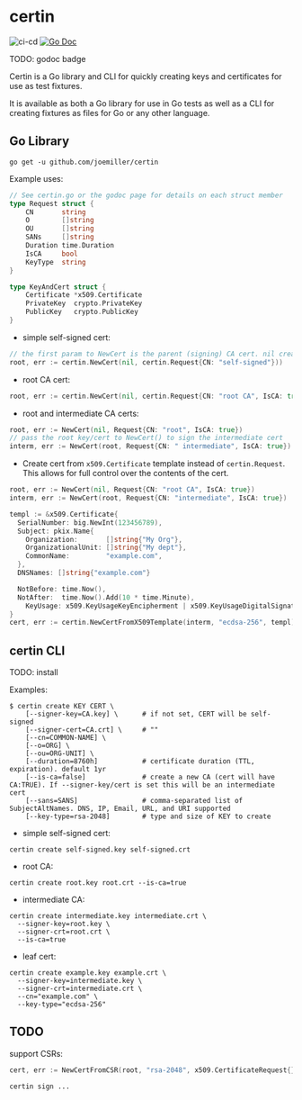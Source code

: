 certin
=======

![ci-cd](https://github.com/joemiller/certin/workflows/main/badge.svg)
[![Go Doc](https://img.shields.io/badge/godoc-reference-blue.svg?style=plastic)](http://godoc.org/github.com/joemiller/certin)

TODO: godoc badge

Certin is a Go library and CLI for quickly creating keys and certificates for use
as test fixtures.

It is available as both a Go library for use in Go tests as well as a CLI for
creating fixtures as files for Go or any other language.

Go Library
----------

```
go get -u github.com/joemiller/certin
```

Example uses:

```go
// See certin.go or the godoc page for details on each struct member
type Request struct {
	CN       string
	O        []string
	OU       []string
	SANs     []string
	Duration time.Duration
	IsCA     bool
	KeyType  string
}

type KeyAndCert struct {
	Certificate *x509.Certificate
	PrivateKey  crypto.PrivateKey
	PublicKey   crypto.PublicKey
}
```

* simple self-signed cert:

```go
// the first param to NewCert is the parent (signing) CA cert. nil creates a self-signed cert
root, err := certin.NewCert(nil, certin.Request{CN: "self-signed"}))
```

* root CA cert:

```go
root, err := certin.NewCert(nil, certin.Request{CN: "root CA", IsCA: true}))
```

* root and intermediate CA certs:

```go
root, err := NewCert(nil, Request{CN: "root", IsCA: true})
// pass the root key/cert to NewCert() to sign the intermediate cert
interm, err := NewCert(root, Request{CN: " intermediate", IsCA: true})
```

* Create cert from `x509.Certificate` template instead of `certin.Request`. This allows for full
  control over the contents of the cert.

```go
root, err := NewCert(nil, Request{CN: "root CA", IsCA: true})
interm, err := NewCert(root, Request{CN: "intermediate", IsCA: true})

templ := &x509.Certificate{
  SerialNumber: big.NewInt(123456789),
  Subject: pkix.Name{
    Organization:       []string{"My Org"},
    OrganizationalUnit: []string{"My dept"},
    CommonName:         "example.com",
  },
  DNSNames: []string{"example.com"}

  NotBefore: time.Now(),
  NotAfter:  time.Now().Add(10 * time.Minute),
	KeyUsage: x509.KeyUsageKeyEncipherment | x509.KeyUsageDigitalSignature
}
cert, err := certin.NewCertFromX509Template(interm, "ecdsa-256", templ)
```

certin CLI
----------

TODO: install

Examples:

```console
$ certin create KEY CERT \
    [--signer-key=CA.key] \      # if not set, CERT will be self-signed
    [--signer-cert=CA.crt] \     # ""
    [--cn=COMMON-NAME] \
    [--o=ORG] \
    [--ou=ORG-UNIT] \
    [--duration=8760h]           # certificate duration (TTL, expiration). default 1yr
    [--is-ca=false]              # create a new CA (cert will have CA:TRUE). If --signer-key/cert is set this will be an intermediate cert
    [--sans=SANS]                # comma-separated list of SubjectAltNames. DNS, IP, Email, URL, and URI supported
    [--key-type=rsa-2048]        # type and size of KEY to create
```

* simple self-signed cert:

```console
certin create self-signed.key self-signed.crt
```

* root CA:

```console
certin create root.key root.crt --is-ca=true
```

* intermediate CA:

```console
certin create intermediate.key intermediate.crt \
  --signer-key=root.key \
  --signer-crt=root.crt \
  --is-ca=true
```

* leaf cert:

```console
certin create example.key example.crt \
  --signer-key=intermediate.key \
  --signer-crt=intermediate.crt \
  --cn="example.com" \
  --key-type="ecdsa-256"
```

TODO
----

support CSRs:

```go
cert, err := NewCertFromCSR(root, "rsa-2048", x509.CertificateRequest{})
```

```console
certin sign ...
```